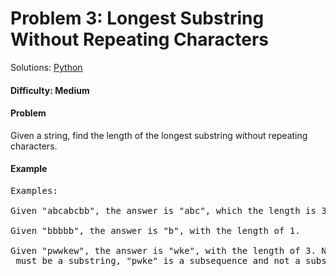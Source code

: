 # Problem 3: Longest Substring Without Repeating Characters
Solutions: [Python](./longestSubstringWithoutRepeatingCharacters.py)

#### Difficulty: Medium

#### Problem

Given a string, find the length of the longest substring without repeating characters.

#### Example

<pre>
Examples:

Given "abcabcbb", the answer is "abc", which the length is 3.

Given "bbbbb", the answer is "b", with the length of 1.

Given "pwwkew", the answer is "wke", with the length of 3. Note that the answer
 must be a substring, "pwke" is a subsequence and not a substring.
</pre>
